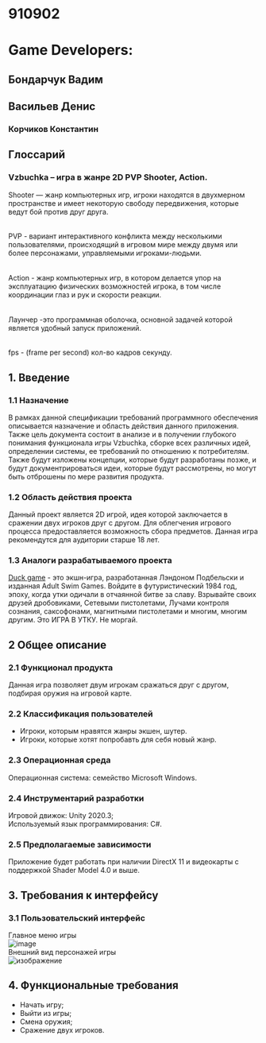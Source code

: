 # 910902
# Game Developers:

## Бондарчук Вадим
## Васильев Денис
### Корчиков Константин
## Глоссарий
### Vzbuchka – игра в жанре 2D PVP Shooter, Action.
 Shooter — жанр компьютерных игр, игроки находятся в двухмерном пространстве и имеет некоторую свободу передвижения, которые ведут бой против друг друга. 
 ######
 PVP - вариант интерактивного конфликта между несколькими пользователями, происходящий в игровом мире между двумя или более персонажами, управляемыми игроками-людьми.
  ######
 Action - жанр компьютерных игр, в котором делается упор на эксплуатацию физических возможностей игрока, в том числе координации глаз и рук и скорости реакции.
  ######
 Лаунчер -это программная оболочка, основной задачей которой является удобный запуск приложений.
  ######
 fps - (frame per second) кол-во кадров секунду.
## 1. Введение
### 1.1 Назначение
В рамках данной спецификации требований программного обеспечения описывается назначение и область действия данного приложения. Также цель документа состоит в анализе и в получении глубокого понимания функционала игры Vzbuchka, сборке всех различных идей, определении системы, ее требований по отношению к потребителям. Также будут изложены концепции, которые будут разработаны позже, и будут документрироваться идеи, которые будут рассмотрены, но могут быть отброшены по мере развития продукта.
### 1.2 Область действия проекта
Данный проект является 2D игрой, идея которой заключается в сражении двух игроков друг с другом. Для облегчения игрового процесса предоставляется возможность сбора предметов. Данная игра рекомендутся для аудитории старше 18 лет.
### 1.3 Аналоги разрабатываемого проекта
[Duck game](https://store.steampowered.com/app/312530/Duck_Game/) - это экшн-игра, разработанная Лэндоном Подбельски и изданная Adult Swim Games. Войдите в футуристический 1984 год, эпоху, когда утки одичали в отчаянной битве за славу. Взрывайте своих друзей дробовиками, Сетевыми пистолетами, Лучами контроля сознания, саксофонами, магнитными пистолетами и многим, многим другим. Это ИГРА В УТКУ. Не моргай.
## 2 Общее описание
### 2.1 Функционал продукта
Данная игра позволяет двум игрокам сражаться друг с другом, подбирая оружия на игровой карте.
### 2.2 Классификация пользователей
 - Игроки, которым нравятся жанры экшен, шутер.
 - Игроки, которые хотят попробавть для себя новый жанр.
### 2.3 Операционная среда
Операционная система: семейство Microsoft Windows.
### 2.4 Инструментарий разработки
Игровой движок: Unity 2020.3;  
Используемый язык программирования: C#.
### 2.5 Предполагаемые зависимости
Приложение будет работать при наличии DirectX 11 и видеокарты с поддержкой Shader Model 4.0 и выше.
## 3. Требования к интерфейсу
### 3.1 Пользовательский интерфейс
Главное меню игры  
![image](https://user-images.githubusercontent.com/83085936/151652798-89aa02a1-1432-42ac-80e6-e272e5be3bcb.png)  
Внешний вид персонажей игры  
![изображение](https://user-images.githubusercontent.com/95035718/151653716-9d5509cf-bca0-404b-a6c2-2cd62f9a1778.png)

## 4. Функциональные требования
- Начать игру;
- Выйти из игры;
- Смена оружия;
- Сражение двух игроков.







